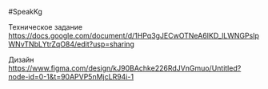 #SpeakKg


Техническое задание
https://docs.google.com/document/d/1HPq3gJECwOTNeA6IKD_lLWNGPsIpWNvTNbLYtrZqO84/edit?usp=sharing

Дизайн
https://www.figma.com/design/kJ90BAchke226RdJVnGmuo/Untitled?node-id=0-1&t=90APVP5nMjcLR94i-1

 
 
